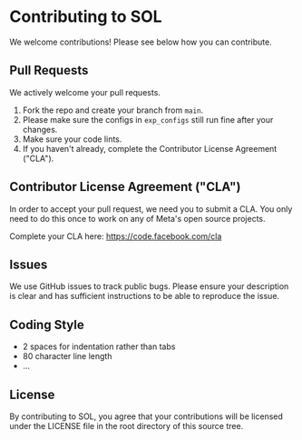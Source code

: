 # Contributing to SOL

We welcome contributions! Please see below how you can contribute. 


## Pull Requests
We actively welcome your pull requests.

1. Fork the repo and create your branch from `main`.
2. Please make sure the configs in `exp_configs` still run fine after your changes. 
3. Make sure your code lints.
4. If you haven't already, complete the Contributor License Agreement ("CLA").

## Contributor License Agreement ("CLA")
In order to accept your pull request, we need you to submit a CLA. You only need
to do this once to work on any of Meta's open source projects.

Complete your CLA here: <https://code.facebook.com/cla>

## Issues
We use GitHub issues to track public bugs. Please ensure your description is
clear and has sufficient instructions to be able to reproduce the issue.

## Coding Style  
* 2 spaces for indentation rather than tabs
* 80 character line length
* ...

## License
By contributing to SOL, you agree that your contributions will be licensed
under the LICENSE file in the root directory of this source tree.